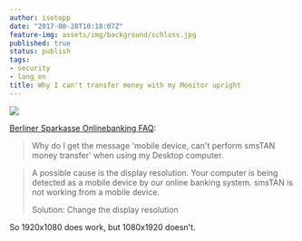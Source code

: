 ```yaml
---
author: isotopp
date: "2017-08-28T10:18:07Z"
feature-img: assets/img/background/schloss.jpg
published: true
status: publish
tags:
- security
- lang_en
title: Why I can't transfer money with my Monitor upright
---
```

[![](/uploads/2017/08/berliner-sparkasse.jpg)](https://www.berliner-sparkasse.de/de/home/service/faq.html?n=true)

[Berliner Sparkasse Onlinebanking FAQ](https://www.berliner-sparkasse.de/de/home/service/faq.html?n=true):

> Why do I get the message 'mobile device, can't perform smsTAN money
> transfer' when using my Desktop computer.

> A possible cause is the display resolution. Your computer is being
> detected as a mobile device by our online banking system. smsTAN is not
> working from a mobile device.
>
> Solution: Change the display resolution

So 1920x1080 does work, but 1080x1920 doesn't.
